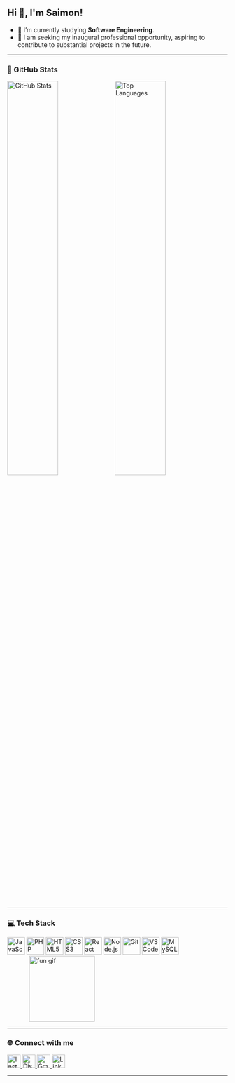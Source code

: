 ## Hi 👋, I'm Saimon!

- 🌱 I’m currently studying **Software Engineering**.  
- 🔭 I am seeking my inaugural professional opportunity, aspiring to contribute to substantial projects in the future.

---

### 🧠 GitHub Stats

<p float="left">
  <img src="https://github-readme-stats.vercel.app/api?username=Saimon-Reis&show_icons=true&theme=dracula&count_private=true&include_all_commits=true&hide_border=false" alt="GitHub Stats" width="48%" />
  <img src="https://github-readme-stats.vercel.app/api/top-langs?username=Saimon-Reis&layout=compact&langs_count=5&theme=dracula&hide_border=false" alt="Top Languages" width="48%" />
</p>

---

### 💻 Tech Stack

<p float="left">
  <img src="https://cdn.jsdelivr.net/gh/devicons/devicon/icons/javascript/javascript-original.svg" width="40" alt="JavaScript" />
  <img src="https://cdn.jsdelivr.net/gh/devicons/devicon/icons/php/php-original.svg" width="40" alt="PHP" />
  <img src="https://cdn.jsdelivr.net/gh/devicons/devicon/icons/html5/html5-original.svg" width="40" alt="HTML5" />
  <img src="https://cdn.jsdelivr.net/gh/devicons/devicon/icons/css3/css3-original.svg" width="40" alt="CSS3" />
  <img src="https://cdn.jsdelivr.net/gh/devicons/devicon/icons/react/react-original.svg" width="40" alt="React" />
  <img src="https://cdn.jsdelivr.net/gh/devicons/devicon/icons/nodejs/nodejs-original.svg" width="40" alt="Node.js" />
  <img src="https://cdn.jsdelivr.net/gh/devicons/devicon/icons/git/git-original.svg" width="40" alt="Git" />
  <img src="https://cdn.jsdelivr.net/gh/devicons/devicon/icons/vscode/vscode-original.svg" width="40" alt="VS Code" />
  <img src="https://cdn.jsdelivr.net/gh/devicons/devicon/icons/mysql/mysql-original.svg" width="40" alt="MySQL" />
  <img src="https://www.icegif.com/wp-content/uploads/2022/11/icegif-145.gif" alt="fun gif" width="150" style="margin-left: 50px;" />

</p>

---

### 🌐 Connect with me

<p float="left">
  <a href="https://www.instagram.com/piccini0fff" target="_blank">
    <img src="https://img.shields.io/static/v1?message=Instagram&logo=instagram&label=&color=E4405F&logoColor=white&style=for-the-badge" alt="Instagram" height="30" />
  </a>
  <a href="https://discord.com/" target="_blank">
    <img src="https://img.shields.io/static/v1?message=Discord&logo=discord&label=&color=7289DA&logoColor=white&style=for-the-badge" alt="Discord" height="30" />
  </a>
  <a href="mailto:saimonjesus2022@gmail.com">
    <img src="https://img.shields.io/static/v1?message=Gmail&logo=gmail&label=&color=D14836&logoColor=white&style=for-the-badge" alt="Gmail" height="30" />
  </a>
  <a href="https://www.linkedin.com/in/saimon-j-reis-97716429b" target="_blank">
    <img src="https://img.shields.io/static/v1?message=LinkedIn&logo=linkedin&label=&color=0077B5&logoColor=white&style=for-the-badge" alt="LinkedIn" height="30" />
  </a>
</p>

---

<p align="right">

</p>

